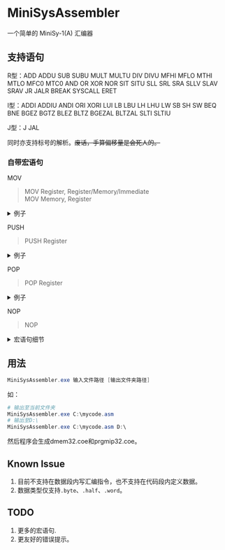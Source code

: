 # MiniSysAssembler
一个简单的 MiniSy-1(A) 汇编器

## 支持语句

R型：ADD ADDU SUB SUBU MULT MULTU DIV DIVU MFHI MFLO MTHI MTLO MFC0 MTC0 AND OR XOR NOR SIT SITU SLL SRL SRA SLLV SLAV SRAV JR JALR BREAK SYSCALL ERET

I型：ADDI ADDIU ANDI ORI XORI LUI LB LBU LH LHU LW SB SH SW BEQ BNE BGEZ BGTZ BLEZ BLTZ BGEZAL BLTZAL SLTI SLTIU

J型：J JAL

同时亦支持标号的解析。<del>废话，手算偏移量是会死人的。</del>

### 自带宏语句

MOV

> MOV Register, Register/Memory/Immediate<br>
> MOV Memory, Register

<details>
<summary>例子</summary>

> MOV $1, $2<br>
> MOV $1, 65535<br>
> MOV $1, 0xFFFFFFFF<br>
> MOV $1, ARRAY($0)<br>
> MOV ARRAY($0), $1
</details>

PUSH

> PUSH Register

<details>
<summary>例子</summary>

> PUSH $1
</details>

POP

> POP Register

<details>
<summary>例子</summary>

> POP $1
</details>

NOP

> NOP

<details>
<summary>宏语句细节</summary>

|                          宏语句                          |                                展开为                                 |
| :------------------------------------------------------: | :-------------------------------------------------------------------: |
|                 MOV Register1, Register2                 |                      OR Register1, $0, Register2                      |
| MOV Register, Memory<br>(MOV Register, Offset(Register)) |                     LW Register, Offset(Register)                     |
| MOV Memory, Register<br>(MOV Offset(Register), Register) |                     SW Register, Offset(Register)                     |
|     MOV Register, Immediate<br>(Immediate < 0x10000)     |                      ORI Register, $0, Immediate                      |
|    MOV Register, Immediate<br>(Immediate >= 0x10000)     | LUI Register, Immediate >> 16<br>ORI Register, $0, Immediate & 0xffff |
|                      PUSH Register                       |              ADDI \$SP, \$SP, -4<br>SW Register, 0(\$SP)              |
|                       POP Register                       |              ADDI \$SP, \$SP, 4<br>LW Register, 0(\$SP)               |
|                           NOP                            |                            SLL \$0, \$0, 0                            |
</details>



## 用法

```powershell
MiniSysAssembler.exe 输入文件路径 [输出文件夹路径]
```
如：
```powershell
# 输出至当前文件夹
MiniSysAssembler.exe C:\mycode.asm
# 输出至D:\
MiniSysAssembler.exe C:\mycode.asm D:\
```
然后程序会生成dmem32.coe和prgmip32.coe。

## Known Issue

1. 目前不支持在数据段内写汇编指令，也不支持在代码段内定义数据。
2. 数据类型仅支持`.byte`、`.half`、`.word`。

## TODO

1. 更多的宏语句.
2. 更友好的错误提示。
